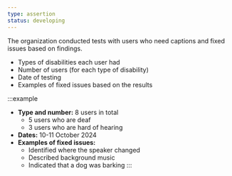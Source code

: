 ```yaml
---
type: assertion
status: developing
---
```


The organization conducted tests with users who need captions and fixed issues based on findings.

* Types of disabilities each user had
* Number of users (for each type of disability)
* Date of testing
* Examples of fixed issues based on the results

:::example
* **Type and number:** 8 users in total
  * 5 users who are deaf
  * 3 users who are hard of hearing
* **Dates:** 10-11 October 2024
* **Examples of fixed issues:**
  * Identified where the speaker changed
  * Described background music
  * Indicated that a dog was barking
:::